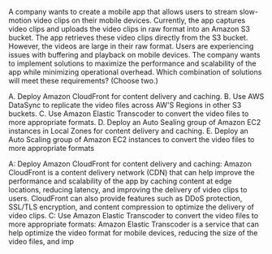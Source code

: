 A company wants to create a mobile app that allows users to stream slow-motion video clips on their mobile devices. Currently, the app captures video clips and uploads the video clips in raw format into an Amazon S3 bucket. The app retrieves these video clips directly from the S3 bucket. However, the videos are large in their raw format. Users are experiencing issues with buffering and playback on mobile devices. The company wants to implement solutions to maximize the performance and scalability of the app while minimizing operational overhead. Which combination of solutions will meet these requirements? (Choose two.) 

A. Deploy Amazon CloudFront for content delivery and caching. 
B. Use AWS DataSync to replicate the video files across AW'S Regions in other S3 buckets. 
C. Use Amazon Elastic Transcoder to convert the video files to more appropriate formats. 
D. Deploy an Auto Sealing group of Amazon EC2 instances in Local Zones for content delivery and caching. 
E. Deploy an Auto Scaling group of Amazon EC2 instances to convert the video files to more appropriate formats

A: Deploy Amazon CloudFront for content delivery and caching: Amazon CloudFront is a content delivery network (CDN) that can help improve the performance and scalability of the app by caching content at edge locations, reducing latency, and improving the delivery of video clips to users. CloudFront can also provide features such as DDoS protection, SSL/TLS encryption, and content compression to optimize the delivery of video clips. 
C: Use Amazon Elastic Transcoder to convert the video files to more appropriate formats: Amazon Elastic Transcoder is a service that can help optimize the video format for mobile devices, reducing the size of the video files, and imp